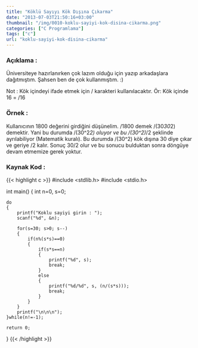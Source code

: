 ```yaml
---
title: "Köklü Sayıyı Kök Dışına Çıkarma"
date: "2013-07-03T21:50:16+03:00"
thumbnail: "/img/0010-koklu-sayiyi-kok-disina-cikarma.png"
categories: ["C Programlama"]
tags: ["c"]
url: "koklu-sayiyi-kok-disina-cikarma"
---
```


### Açıklama :
Üniversiteye hazırlanırken çok lazım olduğu için yazıp arkadaşlara dağıtmıştım. Şahsen ben de çok kullanmıştım. :) 

Not : Kök içindeyi ifade etmek için / karakteri kullanılacaktır. Ör: Kök içinde 16 = /16

### Örnek :
Kullanıcının 1800 değerini girdiğini düşünelim. /1800 demek /(30*30*2) demektir. Yani bu durumda /(30^2*2) oluyor ve bu /(30^2)*/2 şeklinde ayrılabiliyor (Matematik kuralı). Bu durumda /(30^2) kök dışına 30 diye çıkar ve geriye /2 kalır. Sonuç 30/2 olur ve bu sonucu bulduktan sonra döngüye devam etmemize gerek yoktur.

### Kaynak Kod :
{{< highlight c >}}
#include <stdlib.h>
#include <stdio.h>

int main()
{
    int n=0, s=0;

    do
    {
        printf("Koklu sayiyi girin : ");
        scanf("%d", &n);

        for(s=30; s>0; s--)
        {
            if(n%(s*s)==0)
            {
                if(s*s==n)
                {
                    printf("%d", s);
                    break;
                }
                else
                {
                    printf("%d/%d", s, (n/(s*s)));
                    break;
                }
            }
        }
        printf("\n\n\n");
    }while(n!=-1); 

    return 0;
}
{{< /highlight >}}
